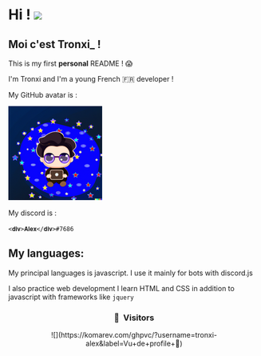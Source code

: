 # Hi ! <img src="https://media.giphy.com/media/Q7LHmoFwVP6Yc1swZs/giphy.gif" width="35px">

## Moi c'est Tronxi_ ! 

This is my first **personal** README ! :scream:

I'm Tronxi and I'm a young French 🇫🇷 developer !

My GitHub avatar is :

![Avatar](me.png)

My discord is :

`<𝐝𝐢𝐯>𝐀𝐥𝐞𝐱</𝐝𝐢𝐯>#7686`

## My languages:

My principal languages is javascript.
I use it mainly for bots with discord.js

I also practice web development
I learn HTML and CSS in addition to javascript with frameworks like `jquery`


### <p align="center">👀 &nbsp;Visitors</p>

<p align="center">
![](https://komarev.com/ghpvc/?username=tronxi-alex&label=Vu+de+profile+👀)
</p>

<!--
**Tronxi-alex/Tronxi-alex** is a ✨ _special_ ✨ repository because its `README.md` (this file) appears on your GitHub profile.

Here are some ideas to get you started:

- 🔭 I’m currently working on ...
- 🌱 I’m currently learning ...
- 👯 I’m looking to collaborate on ...
- 🤔 I’m looking for help with ...
- 💬 Ask me about ...
- 📫 H
ow to reach me: ...
- 😄 Pronouns: ...
- ⚡ Fun fact: ...
-->